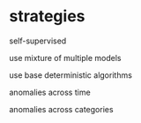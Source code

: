 
# strategies

self-supervised

use mixture of multiple models

use base deterministic algorithms

anomalies across time

anomalies across categories
